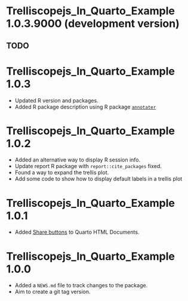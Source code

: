 # Trelliscopejs_In_Quarto_Example 1.0.3.9000 (development version)

## TODO

# Trelliscopejs_In_Quarto_Example 1.0.3

* Updated R version and packages.
* Added R package description using R package [`annotater`](https://annotater.liomys.mx/index.html)

# Trelliscopejs_In_Quarto_Example 1.0.2

* Added an alternative way to display R session info.
* Update report R package with `report::cite_packages` fixed.
* Found a way to expand the trellis plot.
* Add some code to show how to display default labels in a trellis plot

# Trelliscopejs_In_Quarto_Example 1.0.1

* Added [Share buttons](https://github.com/schochastics/quarto-social-share) to Quarto HTML Documents.

# Trelliscopejs_In_Quarto_Example 1.0.0

* Added a `NEWS.md` file to track changes to the package.
* Aim to create a git tag version.
